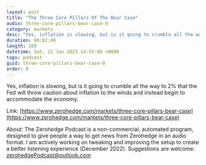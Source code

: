 ```yaml
---
layout: post
title: "The Three Core Pillars Of The Bear Case"
audio: three-core-pillars-bear-case-0
category: markets
desc: "Yes, inflation is slowing, but is it going to crumble all the way to 2% that the Fed will throw caution about inflation to the winds and instead begin to accommodate the economy."
duration: 00:02:49
length: 169
datetime: Sat, 21 Jan 2023 14:55:00 +0000
tags: podcast
guid: three-core-pillars-bear-case-0
order: 0
---
```

Yes, inflation is slowing, but is it going to crumble all the way to 2% that the Fed will throw caution about inflation to the winds and instead begin to accommodate the economy.

Link: [https://www.zerohedge.com/markets/three-core-pillars-bear-case](https://www.zerohedge.com/markets/three-core-pillars-bear-case)

About: The Zerohedge Podcast is a non-commercial, automated program, designed to give people a way to get news from Zerohedge in an audio format.  I am actively working on tweaking and improving the setup to create a better listening experience (December 2022).  Suggestions are welcome: [zerohedgePodcast@outlook.com](mailto:zerohedgePodcast@outlook.com)